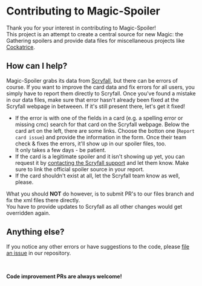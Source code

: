# Contributing to Magic-Spoiler #
Thank you for your interest in contributing to Magic-Spoiler!<br>
This project is an attempt to create a central source for new Magic: the Gathering spoilers and provide data files for miscellaneous projects like [Cockatrice](https://github.com/Cockatrice/Cockatrice).


## How can I help? ##
Magic-Spoiler grabs its data from [Scryfall](https://scryfall.com/), but there can be errors of course.
If you want to improve the card data and fix errors for all users, you simply have to report them directly to Scryfall.
Once you've found a mistake in our data files, make sure that error hasn't already been fixed at the Scryfall webpage in betweeen. If it's still present there, let's get it fixed!
- If the error is with one of the fields in a card (e.g. a spelling error or missing cmc) search for that card on the Scryfall webpage. Below the card art on the left, there are some links. Choose the botton one (`Report card issue`) and provide the information in the form. Once their team check & fixes the errors, it'll show up in our spoiler files, too.<br>
It only takes a few days - be patient.
- If the card is a legitimate spoiler and it isn't showing up yet, you can request it by [contacting the Scryfall support](https://scryfall.com/contact) and let them know. Make sure to link the official spoiler source in your report.
- If the card shouldn't exist at all, let the Scryfall team know as well, please.

What you should **NOT** do however, is to submit PR's to our files branch and fix the xml files there directly.<br>
You have to provide updates to Scryfall as all other changes would get overridden again.


## Anything else? ##
If you notice any other errors or have suggestions to the code, please [file an issue](https://github.com/Cockatrice/Magic-Spoiler/issues) in our repository.

<br>

**Code improvement PRs are always welcome!**
